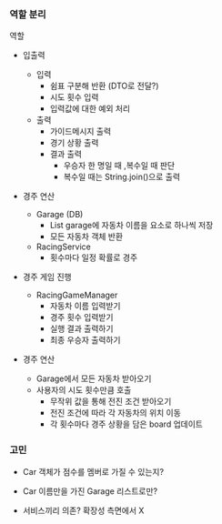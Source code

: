 ### 역할 분리

역할

- 입출력
    - 입력
        - 쉼표 구분해 반환 (DTO로 전달?)
        - 시도 횟수 입력
        - 입력값에 대한 예외 처리
    - 출력
        - 가이드메시지 출력
        - 경기 상황 출력
        - 결과 출력
            - 우승자 한 명일 때 ,복수일 때 판단
            - 복수일 때는 String.join()으로 출력

- 경주 연산
    - Garage (DB)
        - List<String> garage에 자동차 이름을 요소로 하나씩 저장
        - 모든 자동차 객체 반환
    - RacingService
        - 횟수마다 일정 확률로 경주

- 경주 게임 진행
    - RacingGameManager
        - 자동차 이름 입력받기
        - 경주 횟수 입력받기
        - 실행 결과 출력하기
        - 최종 우승자 출력하기

- 경주 연산
    - Garage에서 모든 자동차 받아오기
    - 사용자의 시도 횟수만큼 호출
        - 무작위 값을 통해 전진 조건 받아오기
        - 전진 조건에 따라 각 자동차의 위치 이동
        - 각 횟수마다 경주 상황을 담은 board 업데이트

### 고민

- Car 객체가 점수를 멤버로 가질 수 있는지?
- Car 이름만을 가진 Garage 리스트로만?

- 서비스끼리 의존? 확장성 측면에서 X